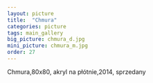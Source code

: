 ```yaml
---
layout: picture
title:  "Chmura"
categories: picture
tags: main_gallery
big_picture: chmura_d.jpg
mini_picture: chmura_m.jpg
order: 27
---
```

Chmura,80x80, akryl na płótnie,2014, sprzedany
